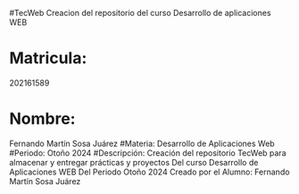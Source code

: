 #TecWeb
Creacion del repositorio del curso Desarrollo de aplicaciones WEB
# Matricula:
202161589 
# Nombre:
Fernando Martín Sosa Juárez
#Materia:
Desarrollo de Aplicaciones Web
#Periodo:
Otoño 2024
#Descripción:
Creación del repositorio TecWeb para almacenar y entregar prácticas y proyectos
Del curso Desarrollo de Aplicaciones WEB
Del Periodo Otoño 2024
Creado por el Alumno: Fernando Martín Sosa Juárez
